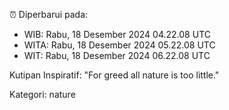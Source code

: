 ⏰ Diperbarui pada:
- WIB: Rabu, 18 Desember 2024 04.22.08 UTC
- WITA: Rabu, 18 Desember 2024 05.22.08 UTC
- WIT: Rabu, 18 Desember 2024 06.22.08 UTC

Kutipan Inspiratif:
"For greed all nature is too little."


Kategori: nature


